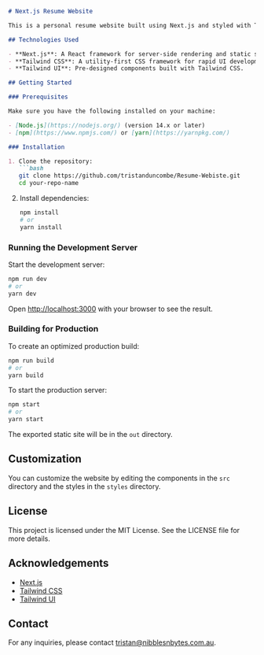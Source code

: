 ```markdown
# Next.js Resume Website

This is a personal resume website built using Next.js and styled with Tailwind CSS, including components from Tailwind UI.

## Technologies Used

- **Next.js**: A React framework for server-side rendering and static site generation.
- **Tailwind CSS**: A utility-first CSS framework for rapid UI development.
- **Tailwind UI**: Pre-designed components built with Tailwind CSS.

## Getting Started

### Prerequisites

Make sure you have the following installed on your machine:

- [Node.js](https://nodejs.org/) (version 14.x or later)
- [npm](https://www.npmjs.com/) or [yarn](https://yarnpkg.com/)

### Installation

1. Clone the repository:
   ```bash
   git clone https://github.com/tristanduncombe/Resume-Webiste.git
   cd your-repo-name
   ```

2. Install dependencies:
   ```bash
   npm install
   # or
   yarn install
   ```

### Running the Development Server

Start the development server:
```bash
npm run dev
# or
yarn dev
```

Open [http://localhost:3000](http://localhost:3000) with your browser to see the result.

### Building for Production

To create an optimized production build:
```bash
npm run build
# or
yarn build
```

To start the production server:
```bash
npm start
# or
yarn start
```

The exported static site will be in the `out` directory.

## Customization

You can customize the website by editing the components in the `src` directory and the styles in the `styles` directory.

## License

This project is licensed under the MIT License. See the LICENSE file for more details.

## Acknowledgements

- [Next.js](https://nextjs.org/)
- [Tailwind CSS](https://tailwindcss.com/)
- [Tailwind UI](https://tailwindui.com/)

## Contact

For any inquiries, please contact [tristan@nibblesnbytes.com.au](mailto:tristan@nibblesnbytes.com.au).
```